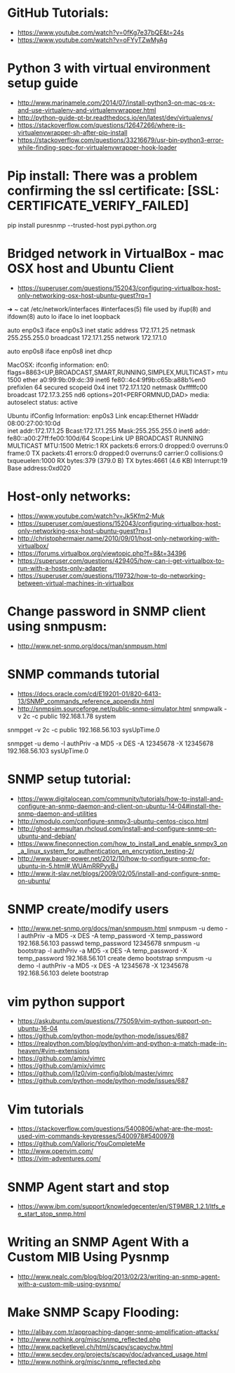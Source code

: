 # GitHub Tutorials:

- https://www.youtube.com/watch?v=0fKg7e37bQE&t=24s
- https://www.youtube.com/watch?v=oFYyTZwMyAg

# Python 3 with virtual environment setup guide
- http://www.marinamele.com/2014/07/install-python3-on-mac-os-x-and-use-virtualenv-and-virtualenvwrapper.html
- http://python-guide-pt-br.readthedocs.io/en/latest/dev/virtualenvs/
- https://stackoverflow.com/questions/12647266/where-is-virtualenvwrapper-sh-after-pip-install
- https://stackoverflow.com/questions/33216679/usr-bin-python3-error-while-finding-spec-for-virtualenvwrapper-hook-loader

# Pip install: There was a problem confirming the ssl certificate: [SSL: CERTIFICATE_VERIFY_FAILED]
pip install puresnmp --trusted-host pypi.python.org

# Bridged network in VirtualBox - mac OSX host and Ubuntu Client
- https://superuser.com/questions/152043/configuring-virtualbox-host-only-networking-osx-host-ubuntu-guest?rq=1

➜  ~ cat /etc/network/interfaces
#interfaces(5) file used by ifup(8) and ifdown(8)
auto lo
iface lo inet loopback

auto enp0s3
iface enp0s3 inet static
	address 172.17.1.25
	netmask 255.255.255.0
	broadcast 172.17.1.255
	network 172.17.1.0

auto enp0s8
iface enp0s8 inet dhcp

MacOSX: ifconfig information:
en0: flags=8863<UP,BROADCAST,SMART,RUNNING,SIMPLEX,MULTICAST> mtu 1500
	ether a0:99:9b:09:dc:39
	inet6 fe80::4c4:9f9b:c65b:a88b%en0 prefixlen 64 secured scopeid 0x4
	inet 172.17.1.120 netmask 0xfffffc00 broadcast 172.17.3.255
	nd6 options=201<PERFORMNUD,DAD>
	media: autoselect
	status: active
  
  Ubuntu ifConfig Information:
  enp0s3    Link encap:Ethernet  HWaddr 08:00:27:00:10:0d  
          inet addr:172.17.1.25  Bcast:172.17.1.255  Mask:255.255.255.0
          inet6 addr: fe80::a00:27ff:fe00:100d/64 Scope:Link
          UP BROADCAST RUNNING MULTICAST  MTU:1500  Metric:1
          RX packets:6 errors:0 dropped:0 overruns:0 frame:0
          TX packets:41 errors:0 dropped:0 overruns:0 carrier:0
          collisions:0 txqueuelen:1000 
          RX bytes:379 (379.0 B)  TX bytes:4661 (4.6 KB)
          Interrupt:19 Base address:0xd020 

# Host-only networks:
- https://www.youtube.com/watch?v=Jk5Kfm2-Muk
- https://superuser.com/questions/152043/configuring-virtualbox-host-only-networking-osx-host-ubuntu-guest?rq=1
- http://christophermaier.name/2010/09/01/host-only-networking-with-virtualbox/
- https://forums.virtualbox.org/viewtopic.php?f=8&t=34396
- https://superuser.com/questions/429405/how-can-i-get-virtualbox-to-run-with-a-hosts-only-adapter
- https://superuser.com/questions/119732/how-to-do-networking-between-virtual-machines-in-virtualbox

# Change password in SNMP client using snmpusm:
- http://www.net-snmp.org/docs/man/snmpusm.html

# SNMP commands tutorial
- https://docs.oracle.com/cd/E19201-01/820-6413-13/SNMP_commands_reference_appendix.html
- http://snmpsim.sourceforge.net/public-snmp-simulator.html
snmpwalk -v 2c -c public 192.168.1.78 system

snmpget -v 2c -c public 192.168.56.103 sysUpTime.0

snmpget -u demo -l authPriv -a MD5 -x DES -A 12345678 -X 12345678 192.168.56.103 sysUpTime.0


# SNMP setup tutorial:
- https://www.digitalocean.com/community/tutorials/how-to-install-and-configure-an-snmp-daemon-and-client-on-ubuntu-14-04#install-the-snmp-daemon-and-utilities
- http://xmodulo.com/configure-snmpv3-ubuntu-centos-cisco.html
- http://ghost-armsultan.rhcloud.com/install-and-configure-snmp-on-ubuntu-and-debian/
- https://www.fineconnection.com/how_to_install_and_enable_snmpv3_on_a_linux_system_for_authentication_en_encryption_testing-2/
- http://www.bauer-power.net/2012/10/how-to-configure-snmp-for-ubuntu-in-5.html#.WUAmRRPyvBJ
- http://www.it-slav.net/blogs/2009/02/05/install-and-configure-snmp-on-ubuntu/


# SNMP create/modify users
- http://www.net-snmp.org/docs/man/snmpusm.html
snmpusm -u demo -l authPriv -a MD5 -x DES -A temp_password -X temp_password 192.168.56.103 passwd temp_password 12345678
snmpusm -u bootstrap -l authPriv -a MD5 -x DES -A temp_password -X temp_password 192.168.56.101 create demo bootstrap
snmpusm -u demo -l authPriv -a MD5 -x DES -A 12345678 -X 12345678 192.168.56.103 delete bootstrap

# vim python support
- https://askubuntu.com/questions/775059/vim-python-support-on-ubuntu-16-04
- https://github.com/python-mode/python-mode/issues/687
- https://realpython.com/blog/python/vim-and-python-a-match-made-in-heaven/#vim-extensions
- https://github.com/amix/vimrc
- https://github.com/amix/vimrc
- https://github.com/j1z0/vim-config/blob/master/vimrc
- https://github.com/python-mode/python-mode/issues/687

# Vim tutorials
- https://stackoverflow.com/questions/5400806/what-are-the-most-used-vim-commands-keypresses/5400978#5400978
- https://github.com/Valloric/YouCompleteMe
- http://www.openvim.com/
- https://vim-adventures.com/

# SNMP Agent start and stop
- https://www.ibm.com/support/knowledgecenter/en/ST9MBR_1.2.1/ltfs_ee_start_stop_snmp.html

# Writing an SNMP Agent With a Custom MIB Using Pysnmp
- http://www.nealc.com/blog/blog/2013/02/23/writing-an-snmp-agent-with-a-custom-mib-using-pysnmp/

# Make SNMP Scapy Flooding:
- http://alibay.com.tr/approaching-danger-snmp-amplification-attacks/
- http://www.nothink.org/misc/snmp_reflected.php
- http://www.packetlevel.ch/html/scapy/scapychw.html
- http://www.secdev.org/projects/scapy/doc/advanced_usage.html
- http://www.nothink.org/misc/snmp_reflected.php
